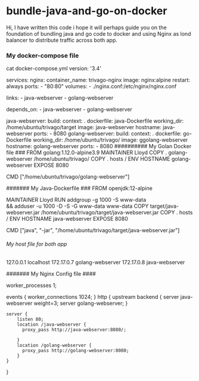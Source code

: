 # bundle-java-and-go-on-docker
Hi, I have written this code i hope it will perhaps guide you on the foundation of bundling java and go code to docker and using Nginx as lond balancer to distribute traffic across both app.
### My docker-compose file ####
cat docker-compose.yml
version: '3.4'

services:
  nginx:
   container_name: trivago-nginx
   image: nginx:alpine
   restart: always
   ports:
        - "80:80"
   volumes:
        - ./nginx.conf:/etc/nginx/nginx.conf

   links:
        - java-webserver
        - golang-webserver

   depends_on:
        - java-webserver
        - golang-webserver

  java-webserver:
    build:
      context: .
      dockerfile: java-Dockerfile
    working_dir: /home/ubuntu/trivago/target
    image: java-webserver
    hostname: java-webserver
    ports:
        - 8080
  golang-webserver:
    build:
      context: .
      dockerfile: go-Dockerfile
    working_dir: /home/ubuntu/trivago/
    image: ggolang-webserver
    hostname: golang-webserver
    ports:
        - 8080
  ########## My Golan Docker file ###
  FROM golang:1.12.0-alpine3.9
MAINTAINER Lloyd
COPY . golang-webserver /home/ubuntu/trivago/
COPY . hosts /
ENV HOSTNAME  golang-webserver
EXPOSE 8080

CMD ["/home/ubuntu/trivago/golang-webserver"]

####### My Java-Dockerfile ###
FROM openjdk:12-alpine

MAINTAINER Lloyd
RUN addgroup -g 1000 -S www-data \
 && adduser -u 1000 -D -S -G www-data www-data
COPY target/java-webserver.jar /home/ubuntu/trivago/target/java-webserver.jar
COPY . hosts /
ENV HOSTNAME  java-webserver
EXPOSE 8080

CMD ["java", "-jar", "/home/ubuntu/trivago/target/java-webserver.jar"]

###### My host file for both app ####
127.0.0.1   localhost
172.17.0.7  golang-webserver
172.17.0.8  java-webserver

####### My Nginx Config file ####

worker_processes 1;

events { worker_connections 1024; }
http {
    upstream backend {
        server java-webserver weight=3;
        server golang-webserver;
    }

    server {
        listen 80;
        location /java-webserver {
          proxy_pass http://java-webserver:8080/;

        }
        location /golang-webserver {
          proxy_pass http://golang-webserver:8080;
        }
    }
}
